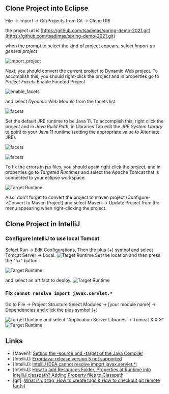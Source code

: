 ## Clone Project into Eclipse


File -> Import -> Git/Projects from Git -> Clone URI

the project url is
[https://github.com/tsadimas/spring-demo-2021.git](https://github.com/tsadimas/spring-demo-2021.git)

when the prompt to select the kind of project appears, select *Import as general project*


![import_project](assets/screenshots/import.png "Import into Eclipse")


Next, you should convert the current project to Dynamic Web project.
To accomplish this, you should right-click the project and in properties go to *Project Facets*
Enable Faceted Project

![enable_facets](assets/screenshots/convert-to-facet.png "Convert to faceted form")

and select _Dynamic Web Module_ from the facets list.

![facets](assets/screenshots/dynamic-facet.png "Convert to Dynamic Web Project")

Set the default JRE runtime to be Java 11. To accomplish this, right click the project and in _Java Build Path_, in Libraries Tab edit the _JRE System Library_ to point to your Java 11 runtime (setting the appropriate value to Alternate JRE).

![facets](assets/screenshots/java-1.png "JRE config 1")

![facets](assets/screenshots/java-2.png "JRE config 2")


To fix the errors in jsp files, you should again right click the project, and in properties go to _Targeted Runtimes_ and select the Apache Tomcat that is connected to your eclipse workspace.

![Target Runtime](assets/screenshots/targeted-runtimes.png "Targeted Runtimes")

Also, don't forget to convert the project to maven project (Configure->Convert to Maven Project) and select Maven--> Update Project from the menu appearing when right-clicking the project.

## Clone Project in IntelliJ

### Configure IntelliJ to use local Tomcat

Select Run &rarr; Edit Configurations, Then the plus (+) symbol and select Tomcat Server &rarr; Local.
![Target Runtime](assets/screenshots/intellij-tomcat-config.png "Targeted Runtimes")
Set the location and then press the "fix" button

![Target Runtime](assets/screenshots/intellij-tomcat-config-1.png "Targeted Runtimes")

and select an artifact to deploy.
![Target Runtime](assets/screenshots/intellij-tomcat-config-2.png "Targeted Runtimes")

### Fix ``cannot resolve import javax.servlet.*``

Go to File &rarr; Project Structure
Select Modules &rarr; [your module name] &rarr; Dependencies and click the plus symbol (+)

![Target Runtime](assets/screenshots/intellij-tomcat-fix.png "Targeted Runtimes")
and select "Application Server Libraries &rarr; Tomcat X.X.X"
![Target Runtime](assets/screenshots/intellij-tomcat-fix-1.png "Targeted Runtimes")


## Links
* [Maven]: [Setting the -source and -target of the Java Compiler](https://maven.apache.org/plugins/maven-compiler-plugin/examples/set-compiler-source-and-target.html)
* [IntelliJ]: [Error:java: release version 5 not supported](https://dev.to/techgirl1908/intellij-error-java-release-version-5-not-supported-376)
* [IntelliJ]: [IntelliJ IDEA cannot resolve import javax.servlet.*;](https://stackoverflow.com/questions/25589152/intellij-idea-cannot-resolve-import-javax-servlet)
* [IntelliJ]: [How to add Resources Folder, Properties at Runtime into IntelliJ classpath? Adding Property files to Classpath](https://crunchify.com/how-to-add-resources-folder-properties-at-runtime-into-intellijs-classpath-adding-property-files-to-classpath/)
* [git]: [What is git tag, How to create tags & How to checkout git remote tag(s)](https://stackoverflow.com/questions/35979642/what-is-git-tag-how-to-create-tags-how-to-checkout-git-remote-tags)
